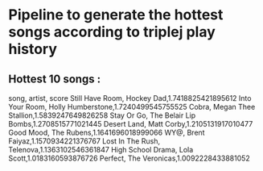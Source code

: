 # Pipeline to generate the hottest songs according to triplej play history

## Hottest 10 songs :
song, artist, score 
Still Have Room, Hockey Dad,1.7418825421895612 
Into Your Room, Holly Humberstone,1.7240499545755525 
Cobra, Megan Thee Stallion,1.5839247649826258 
Stay Or Go, The Belair Lip Bombs,1.2708515771021445 
Desert Land, Matt Corby,1.2105131917010477 
Good Mood, The Rubens,1.1641696018999066 
WY@, Brent Faiyaz,1.1570934221376767 
Lost In The Rush, Telenova,1.1363102546361847 
High School Drama, Lola Scott,1.0183160593876726 
Perfect, The Veronicas,1.0092228433881052 

